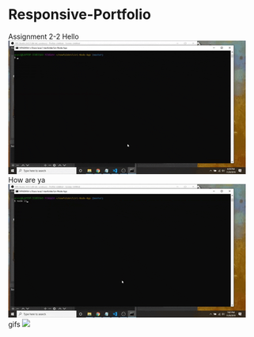 # Responsive-Portfolio
Assignment 2-2
Hello
![](gif.gif)
How are ya
![](gif2.gif)
gifs
![](gif3.gif)

